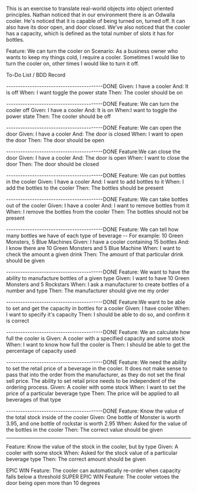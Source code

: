 This is an exercise to translate real-world objects into object oriented principles. 
Nathan noticed that in our environment there is an Odwalla cooler. 
He's noticed that it is capable of being turned on, turned off.
It can also have its door open, and door closed.
We've also noticed that the cooler has a capacity, which is defined as the total 
number of slots it has for bottles.


Feature: We can turn the cooler on
Scenario:
As a business owner who wants to keep my things cold, I require a cooler.
Sometimes I would like to turn the cooler on, other times I would like to turn it off.

To-Do List / BDD Record

-----------------------------------------DONE
Given: I have a cooler
And: It is off
When: I want toggle the power state
Then: The cooler should be on

-----------------------------------------DONE
Feature: We can turn the cooler off
Given: I have a cooler
And: It is on
When:I want to toggle the power state
Then: The cooler should be off

-----------------------------------------DONE
Feature: We can open the door
Given: I have a cooler
And: The door is closed
When: I want to open the door
Then: The door should be open

-----------------------------------------DONE
Feature:We can close the door
Given: I have a cooler
And: The door is open
When: I want to close the door
Then: The door should be closed

-----------------------------------------DONE
Feature: We can put bottles in the cooler
Given: I have a cooler
And: I want to add bottles to it
When: I add the bottles to the cooler
Then: The bottles should be present

-----------------------------------------DONE
Feature: We can take bottles out of the cooler
Given: I have a cooler
And: I want to remove bottles from it
When: I remove the bottles from the cooler
Then: The bottles should not be present

-----------------------------------------DONE
Feature: We can tell how many bottles we have of each type of beverage
-- For example: 10 Green Monsters, 5 Blue Machines
Given: I have a cooler containing 15 bottles
And: I know there are 10 Green Monsters and 5 Blue Machine
When: I want to check the amount a given drink
Then: The amount of that particular drink should be given

-----------------------------------------DONE
Feature: We want to have the ability to manufacture bottles of a given type
Given: I want to have 10 Green Monsters and 5 Rockstars
When: I ask a manufacturer to create bottles of a number and type
Then: The manufacturer should give me my order

-----------------------------------------DONE
Feature:We want to be able to set and get the capacity in bottles for a cooler
Given: I have cooler
When: I want to specify it's capacity
Then: I should be able to do so, and confirm it is correct

-----------------------------------------DONE
Feature: We an calculate how full the cooler is
Given: A cooler with a specified capacity and some stock
When: I want to know how full the cooler is
Then: I should be able to get the percentage of capacity used

-----------------------------------------DONE
Feature: We need the ability to set the retail price of a beverage in the cooler. It does not make
sense to pass that into the order from the manufacturer, as they do not set the final sell price.
The ability to set retail price needs to be independent of the ordering process.
Given: A cooler with some stock
When: I want to set the price of a particular beverage type
Then: The price will be applied to all beverages of that type

-----------------------------------------DONE
Feature: Know the value of the total stock inside of the cooler
Given: One bottle of Monster is worth 3.95, and one bottle of rockstar is worth 2.95
When: Asked for the value of the bottles in the cooler
Then: The correct value should be given

-----------------------------------------
Feature: Know the value of the stock in the cooler, but by type
Given: A cooler with some stock
When: Asked for the stock value of a particular beverage type
Then: The correct amount should be given


EPIC WIN Feature: The cooler can automatically re-order when capacity falls below a threshold
SUPER EPIC WIN Feature: The cooler vetoes the door being open more than 10 degrees 
